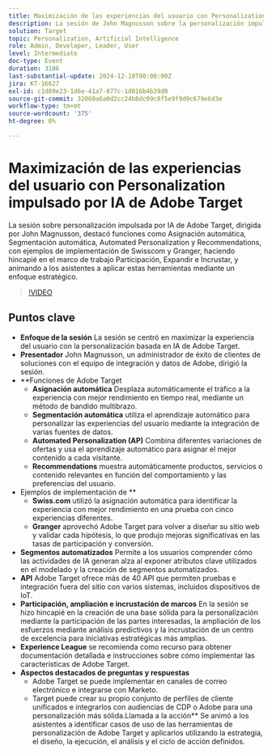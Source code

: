 ```yaml
---
title: Maximización de las experiencias del usuario con Personalization impulsado por IA de Adobe Target
description: La sesión de John Magnusson sobre la personalización impulsada por IA de Adobe Target destacó las funciones y los ejemplos clave, haciendo hincapié en el marco de trabajo Participación, Expandir e Incrustar.
solution: Target
topic: Personalization, Artificial Intelligence
role: Admin, Developer, Leader, User
level: Intermediate
doc-type: Event
duration: 3186
last-substantial-update: 2024-12-10T00:00:00Z
jira: KT-16627
exl-id: c1d89e23-1d6e-41a7-877c-1d016b4b39d0
source-git-commit: 32060a6a0d2cc24b8dc09c8f5e9f9d9c679e6d3e
workflow-type: tm+mt
source-wordcount: '375'
ht-degree: 0%

---
```


# Maximización de las experiencias del usuario con Personalization impulsado por IA de Adobe Target

La sesión sobre personalización impulsada por IA de Adobe Target, dirigida por John Magnusson, destacó funciones como Asignación automática, Segmentación automática, Automated Personalization y Recommendations, con ejemplos de implementación de Swisscom y Granger, haciendo hincapié en el marco de trabajo Participación, Expandir e Incrustar, y animando a los asistentes a aplicar estas herramientas mediante un enfoque estratégico.

>[!VIDEO](https://video.tv.adobe.com/v/3440934/?learn=on&enablevpops)

## Puntos clave

* **Enfoque de la sesión** La sesión se centró en maximizar la experiencia del usuario con la personalización basada en IA de Adobe Target.
* **Presentador** John Magnusson, un administrador de éxito de clientes de soluciones con el equipo de integración y datos de Adobe, dirigió la sesión.
* **Funciones de Adobe Target
   * **Asignación automática** Desplaza automáticamente el tráfico a la experiencia con mejor rendimiento en tiempo real, mediante un método de bandido multibrazo.
   * **Segmentación automática** utiliza el aprendizaje automático para personalizar las experiencias del usuario mediante la integración de varias fuentes de datos.
   * **Automated Personalization (AP)** Combina diferentes variaciones de ofertas y usa el aprendizaje automático para asignar el mejor contenido a cada visitante.
   * **Recommendations** muestra automáticamente productos, servicios o contenido relevantes en función del comportamiento y las preferencias del usuario.
* Ejemplos de implementación de **
   * **Swiss.com** utilizó la asignación automática para identificar la experiencia con mejor rendimiento en una prueba con cinco experiencias diferentes.
   * **Granger** aprovechó Adobe Target para volver a diseñar su sitio web y validar cada hipótesis, lo que produjo mejoras significativas en las tasas de participación y conversión.
* **Segmentos automatizados** Permite a los usuarios comprender cómo las actividades de IA generan alza al exponer atributos clave utilizados en el modelado y la creación de segmentos automatizados.
* **API** Adobe Target ofrece más de 40 API que permiten pruebas e integración fuera del sitio con varios sistemas, incluidos dispositivos de IoT.
* **Participación, ampliación e incrustación de marcos** En la sesión se hizo hincapié en la creación de una base sólida para la personalización mediante la participación de las partes interesadas, la ampliación de los esfuerzos mediante análisis predictivos y la incrustación de un centro de excelencia para iniciativas estratégicas más amplias.
* **Experience League** se recomienda como recurso para obtener documentación detallada e instrucciones sobre cómo implementar las características de Adobe Target.
* **Aspectos destacados de preguntas y respuestas**
   * Adobe Target se puede implementar en canales de correo electrónico e integrarse con Marketo.
   * Target puede crear su propio conjunto de perfiles de cliente unificados e integrarlos con audiencias de CDP o Adobe para una personalización más sólida.Llamada a la acción** Se animó a los asistentes a identificar casos de uso de las herramientas de personalización de Adobe Target y aplicarlos utilizando la estrategia, el diseño, la ejecución, el análisis y el ciclo de acción definidos.
